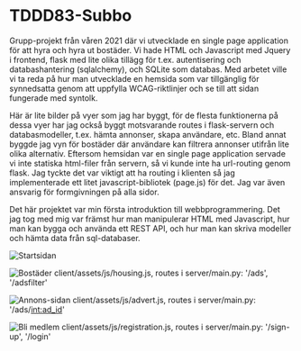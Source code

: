 # TDDD83-Subbo
Grupp-projekt från våren 2021 där vi utvecklade en single page application för att hyra och hyra ut bostäder. Vi hade HTML och Javascript med Jquery i frontend, flask med lite olika tillägg för t.ex. autentisering och databashantering (sqlalchemy), och SQLite som databas. Med arbetet ville vi ta reda på hur man utvecklade en hemsida
som var tillgänglig för synnedsatta genom att uppfylla WCAG-riktlinjer och se till att sidan fungerade med syntolk. 

Här är lite bilder på vyer som jag har byggt, för de flesta funktionerna på dessa vyer har jag också byggt motsvarande routes i flask-servern och databasmodeller, t.ex. hämta annonser, skapa användare, etc. Bland annat byggde jag vyn för bostäder där användare kan filtrera annonser utifrån lite olika alternativ. Eftersom hemsidan var en single page application
servade vi inte statiska html-filer från servern, så vi kunde inte ha url-routing genom flask. Jag tyckte det var viktigt att ha routing i klienten så jag 
implementerade ett litet javascript-bibliotek (page.js) för det. Jag var även ansvarig för formgivningen på alla sidor.

Det här projektet var min första introduktion till webbprogrammering. Det jag tog med mig var främst hur man manipulerar HTML med Javascript, 
hur man kan bygga och använda ett REST API, och hur man kan skriva modeller och hämta data från sql-databaser.

![Startsidan](https://user-images.githubusercontent.com/79589708/168683367-61867850-8f42-4221-b0a1-1b33d997535d.png)


![Bostäder](https://user-images.githubusercontent.com/79589708/168683387-63d50b70-2141-4263-b408-b41f23a4e5bd.png)
client/assets/js/housing.js, routes i server/main.py: '/ads', '/adsfilter'


![Annons-sidan](https://user-images.githubusercontent.com/79589708/168683487-e9ff746d-fccb-4ca2-bea9-85e104d8f30a.png)
client/assets/js/advert.js, routes i server/main.py: '/ads/<int:ad_id>'


![Bli medlem](https://user-images.githubusercontent.com/79589708/168683604-5f1d4d15-a437-4f7a-b76f-77da78227675.png)
client/assets/js/registration.js, routes i server/main.py: '/sign-up', '/login'
